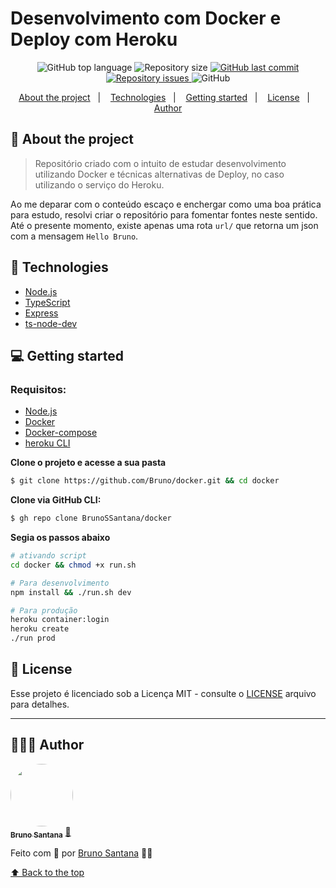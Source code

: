 # Desenvolvimento com Docker e Deploy com Heroku
<p align="center">
  <img alt="GitHub top language" src="https://img.shields.io/github/languages/top/BrunoSSantana/docker">
  
  <img alt="Repository size" src="https://img.shields.io/github/repo-size/BrunoSSantana/docker">
  
  <a href="https://github.com/BrunoSSantana/docker/commits/master">
    <img alt="GitHub last commit" src="https://img.shields.io/github/last-commit/BrunoSSantana/docker">
  </a>
  
  <a href="https://github.com/BrunoSSantana/docker/issues">
    <img alt="Repository issues" src="https://img.shields.io/github/issues/BrunoSSantana/docker">
  </a>
  
  <img alt="GitHub" src="https://img.shields.io/github/license/BrunoSSantana/docker">
</p>

<p align="center">
  <a href="#-about-the-project">About the project</a>&nbsp;&nbsp;&nbsp;|&nbsp;&nbsp;&nbsp;
  <a href="#-technologies">Technologies</a>&nbsp;&nbsp;&nbsp;|&nbsp;&nbsp;&nbsp;
  <a href="#-getting-started">Getting started</a>&nbsp;&nbsp;&nbsp;|&nbsp;&nbsp;&nbsp;
  <a href="#-license">License</a>&nbsp;&nbsp;&nbsp;|&nbsp;&nbsp;&nbsp;
  <a href="#-author">Author</a>
</p>

## 📜 About the project

> Repositório criado com o intuito de estudar desenvolvimento utilizando Docker e técnicas alternativas de Deploy, no caso utilizando o serviço do Heroku.

Ao me deparar com o conteúdo escaço e enchergar como uma boa prática para estudo, resolvi criar o repositório para fomentar fontes neste sentido.
Até o presente momento, existe apenas uma rota `url/` que retorna um json com a mensagem `Hello Bruno`.

## 🚀 Technologies
- [Node.js](https://nodejs.org/en/)
- [TypeScript](https://www.typescriptlang.org/)
- [Express](https://expressjs.com/pt-br/)
- [ts-node-dev](https://www.npmjs.com/package/ts-node-dev)

## 💻 Getting started

### Requisitos:

- [Node.js](https://nodejs.org/en/)
- [Docker](https://www.docker.com/)
- [Docker-compose](https://docs.docker.com/compose/)
- [heroku CLI](https://devcenter.heroku.com/articles/heroku-cli)

**Clone o projeto e acesse a sua pasta**
```bash
$ git clone https://github.com/Bruno/docker.git && cd docker
```

**Clone via GitHub CLI:**
```bash
$ gh repo clone BrunoSSantana/docker
```

**Segia os passos abaixo**
```sh
# ativando script
cd docker && chmod +x run.sh

# Para desenvolvimento
npm install && ./run.sh dev

# Para produção
heroku container:login
heroku create
./run prod
```

## 📝 License

Esse projeto é licenciado sob a Licença MIT - consulte o [LICENSE](LICENSE) arquivo para detalhes.

---
## 👨🏻‍💻 Author
<a href="https://github.com/BrunoSSantana/">
 <img style="border-radius: 50%;" src="https://avatars.githubusercontent.com/u/61945340?s=400&u=882004ebbccf5ae04e55fe4b27a5e704c3a95bab&v=4" width="100px;" alt=""/>
 <br />
 <sub><b>Bruno Santana</b></sub></a> <a href="https://github.com/BrunoSSantana/" title="Rocketseat">🚀</a>

Feito com 💜 por [Bruno Santana](https://www.linkedin.com/in/bruno-santanas/) 👋🏽

[⬆ Back to the top](#-about-the-project)
